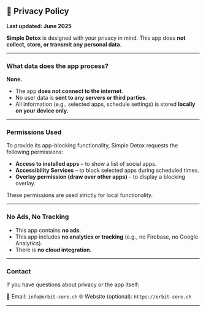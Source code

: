 ## 📜 Privacy Policy

**Last updated: June 2025**

**Simple Detox** is designed with your privacy in mind. This app does **not collect, store, or transmit any personal data**.

---

### What data does the app process?

**None.**

* The app **does not connect to the internet**.
* No user data is **sent to any servers or third parties**.
* All information (e.g., selected apps, schedule settings) is stored **locally on your device only**.

---

### Permissions Used

To provide its app-blocking functionality, Simple Detox requests the following permissions:

* **Access to installed apps** – to show a list of social apps.
* **Accessibility Services** – to block selected apps during scheduled times.
* **Overlay permission (draw over other apps)** – to display a blocking overlay.

These permissions are used strictly for local functionality.

---

### No Ads, No Tracking

* This app contains **no ads**.
* This app includes **no analytics or tracking** (e.g., no Firebase, no Google Analytics).
* There is **no cloud integration**.

---

### Contact

If you have questions about privacy or the app itself:

📧 Email: `info@orbit-core.ch`
🌐 Website (optional): `https://orbit-core.ch`

---

